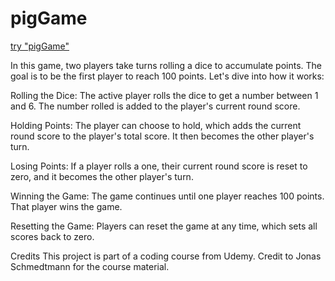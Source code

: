 # pigGame
<a href="https://piggame-z.netlify.app/">try "pigGame"<a/>

In this game, two players take turns rolling a dice to accumulate points. The goal is to be the first player to reach 100 points. Let's dive into how it works:

Rolling the Dice: The active player rolls the dice to get a number between 1 and 6. The number rolled is added to the player's current round score.

Holding Points: The player can choose to hold, which adds the current round score to the player's total score. It then becomes the other player's turn.

Losing Points: If a player rolls a one, their current round score is reset to zero, and it becomes the other player's turn.

Winning the Game: The game continues until one player reaches 100 points. That player wins the game.

Resetting the Game: Players can reset the game at any time, which sets all scores back to zero.


Credits
This project is part of a coding course from Udemy. Credit to Jonas Schmedtmann for the course material.
